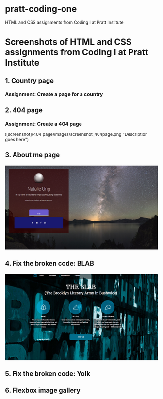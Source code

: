 # pratt-coding-one
HTML and CSS assignments from Coding I at Pratt Institute 

<h1>Screenshots of HTML and CSS assignments from Coding I at Pratt Institute</h1>

<h2>1. Country page</h2>
<h3>Assignment: Create a page for a country</h3>


<h2>2. 404 page</h2>
<h3>Assignment: Create a 404 page</h3>

![screenshot](404 page/images/screenshot_404page.png "Description goes here")


<h2>3. About me page</h2>
<h3></h3>

![screenshot](about_me/screenshot_about_me.png "Description goes here")

<h2>4. Fix the broken code: BLAB</h2>
<h3></h3>

![screenshot](blab/images/screenshot_blab.png)


<h2>5. Fix the broken code: Yolk</h2>
<h3></h3>




<h2>6. Flexbox image gallery</h2>
<h3></h3>
